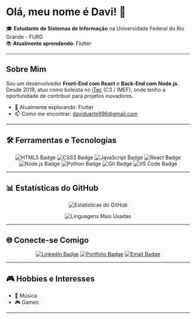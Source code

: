 # Olá, meu nome é Davi! 👋

🎓 **Estudante de Sistemas de Informação** na Universidade Federal do Rio Grande - FURG  
📚 **Atualmente aprendendo**: Flutter

---

## Sobre Mim

Sou um desenvolvedor **Front-End com React** e **Back-End com Node.js**. Desde 2019, atuo como bolsista no [iTec](https://itecfurg.org/) (C3 / IMEF), onde tenho a oportunidade de contribuir para projetos inovadores.

- 🌱 Atualmente explorando: Flutter
- 📫 Como me encontrar: [daviduarte996@gmail.com](mailto:daviduarte996@gmail.com)

---

## 🛠️ Ferramentas e Tecnologias

<div align="center">
  
![HTML5 Badge](https://img.shields.io/badge/HTML5-E34F26?style=flat-square&logo=html5&logoColor=white)
![CSS3 Badge](https://img.shields.io/badge/CSS3-1572B6?style=flat-square&logo=css3&logoColor=white)
![JavaScript Badge](https://img.shields.io/badge/JavaScript-F7DF1E?style=flat-square&logo=javascript&logoColor=black)
![React Badge](https://img.shields.io/badge/React-61DAFB?style=flat-square&logo=react&logoColor=black)
![Node.js Badge](https://img.shields.io/badge/Node.js-339933?style=flat-square&logo=node.js&logoColor=white)
![Python Badge](https://img.shields.io/badge/Python-3776AB?style=flat-square&logo=python&logoColor=white)
![Git Badge](https://img.shields.io/badge/Git-F05032?style=flat-square&logo=git&logoColor=white)
![VS Code Badge](https://img.shields.io/badge/VS%20Code-007ACC?style=flat-square&logo=visual-studio-code&logoColor=white)

</div>

---

## 📊 Estatísticas do GitHub

<div align="center">
  
![Estatísticas do GitHub](https://github-readme-stats.vercel.app/api?username=DuarteDavi&show_icons=true&theme=dark)
  
![Linguagens Mais Usadas](https://github-readme-stats.vercel.app/api/top-langs/?username=DuarteDavi&layout=compact&theme=dark)

</div>

---

## 🌐 Conecte-se Comigo

<div align="center">
  
[![LinkedIn Badge](https://img.shields.io/badge/LinkedIn-0077B5?style=flat-square&logo=linkedin&logoColor=white)](https://www.linkedin.com/in/davi-duarte-oliveira/)
[![Portfolio Badge](https://img.shields.io/badge/Portfolio-FF7139?style=flat-square&logo=firefox&logoColor=white)](https://seuportfolio.com)
[![Email Badge](https://img.shields.io/badge/Email-D14836?style=flat-square&logo=gmail&logoColor=white)](mailto:daviduarte996@gmail.com)

</div>

---

## 🎮 Hobbies e Interesses

- 🎵 Música
- 🎮 Games

---

